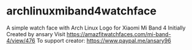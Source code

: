 # archlinuxmiband4watchface
A simple watch face with Arch Linux Logo for Xiaomi Mi Band 4 
Initially Created by ansary
Visit https://amazfitwatchfaces.com/mi-band-4/view/476 
To support creator: https://www.paypal.me/ansary96

